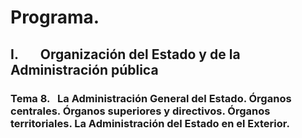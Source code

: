 # Programa.

## **I.       Organización del Estado y de la Administración pública**
### **Tema 8.**   La Administración General del Estado. Órganos centrales. Órganos superiores y directivos. Órganos territoriales. La Administración del Estado en el Exterior.